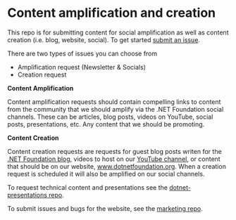 # Content amplification and creation
This repo is for submitting content for social amplification as well as content creation (i.e. blog, website, social). To get started [submit an issue](https://github.com/dotnet-foundation/content/issues/new/choose). 

There are two types of issues you can choose from
- Amplification request (Newsletter & Socials)
- Creation request

**Content Amplification**

Content amplification requests should contain compelling links to content from the community that we should amplify via the .NET Foundation social channels. These can be articles, blog posts, videos on YouTube, social posts, presentations, etc. Any content that we should be promoting. 

**Content Creation**

Content creation requests are requests for guest blog posts writen for the [.NET Foundation blog](https://dotnetfoundation.org/blog), videos to host on our [YouTube channel](http://www.youtube.com/c/NETFoundation), or content that should be on our website, www.dotnetfoundation.org. When a creation request is scheduled it will also be amplified on our social channels.  


To request technical content and presentations see the [dotnet-presentations repo](https://github.com/dotnet-presentations).

To submit issues and bugs for the website, see the [marketing repo](https://github.com/dotnet-foundation/wg-marketing/issues).
